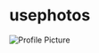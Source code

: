 # usephotos
<img src="https://avatars.githubusercontent.com/u/142080096?v=4" alt="Profile Picture">
